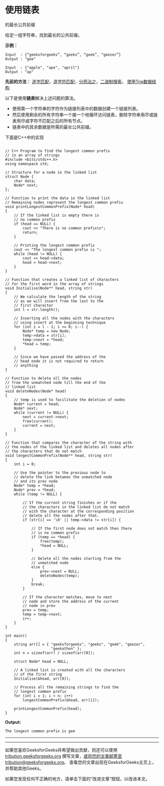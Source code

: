 # 使用链表

的最长公共前缀

给定一组字符串，找到最长的公共前缀。

**示例：**

```
Input  : {“geeksforgeeks”, “geeks”, “geek”, “geezer”}
Output : "gee"

Input  : {"apple", "ape", "april"}
Output : "ap"

```

**先前的方法：** [逐字匹配](https://www.geeksforgeeks.org/longest-common-prefix-set-1-word-by-word-matching/)，[逐字符匹配](https://www.geeksforgeeks.org/longest-common-prefix-set-2-character-by-character-matching/)，[分而治之](https://www.geeksforgeeks.org/longest-common-prefix-set-3-divide-and-conquer/)，[二进制搜索](https://www.geeksforgeeks.org/longest-common-prefix-set-4-binary-search/)， [使用Trie数据结构](https://www.geeksforgeeks.org/longest-common-prefix-set-5-using-trie/)

以下是使用**链表**解决上述问题的算法。

*   使用第一个字符串的字符作为链接列表中的数据创建一个链接列表。
*   然后使用剩余的所有字符串一个接一个地循环访问链表，删除字符串用尽或链表用尽或字符不匹配之后的所有节点。
*   链表中的其余数据是所需的最长公共前缀。

下面是C++中的实现

```

// C++ Program to find the longest common prefix 
// in an array of strings 
#include <bits/stdc++.h> 
using namespace std; 

// Structure for a node in the linked list 
struct Node { 
    char data; 
    Node* next; 
}; 

// Function to print the data in the linked list 
// Remaining nodes represent the longest common prefix 
void printLongestCommonPrefix(Node* head) 
{ 
    // If the linked list is empty there is  
    // no common prefix 
    if (head == NULL) { 
        cout << "There is no common prefix\n"; 
        return; 
    } 

    // Printing the longest common prefix 
    cout << "The longest common prefix is "; 
    while (head != NULL) { 
        cout << head->data; 
        head = head->next; 
    } 
} 

// Function that creates a linked list of characters 
// for the first word in the array of strings 
void Initialise(Node** head, string str) 
{ 
    // We calculate the length of the string 
    // as we will insert from the last to the  
    // first character 
    int l = str.length(); 

    // Inserting all the nodes with the characters 
    // using insert at the beginning technique 
    for (int i = l - 1; i >= 0; i--) { 
        Node* temp = new Node; 
        temp->data = str[i]; 
        temp->next = *head; 
        *head = temp; 
    } 

    // Since we have passed the address of the  
    // head node it is not required to return  
    // anything 
} 

// Function to delete all the nodes 
// from the unmatched node till the end of the  
// linked list 
void deleteNodes(Node* head) 
{ 
    // temp is used to facilitate the deletion of nodes 
    Node* current = head; 
    Node* next; 
    while (current != NULL) { 
        next = current->next; 
        free(current); 
        current = next; 
    } 
} 

// Function that compares the character of the string with 
// the nodes of the linked list and deletes all nodes after 
// the characters that do not match 
void longestCommonPrefix(Node** head, string str) 
{ 
    int i = 0; 

    // Use the pointer to the previous node to 
    // delete the link between the unmatched node  
    // and its prev node 
    Node* temp = *head; 
    Node* prev = *head; 
    while (temp != NULL) { 

        // If the current string finishes or if the 
        // the characters in the linked list do not match 
        // with the character at the corresponding position 
        // delete all the nodes after that. 
        if (str[i] == '\0' || temp->data != str[i]) { 

            // If the first node does not match then there 
            // is no common prefix 
            if (temp == *head) { 
                free(temp); 
                *head = NULL; 
            } 

            // Delete all the nodes starting from the 
            // unmatched node 
            else { 
                prev->next = NULL; 
                deleteNodes(temp); 
            } 
            break; 
        } 

        // If the character matches, move to next  
        // node and store the address of the current  
        // node in prev 
        prev = temp; 
        temp = temp->next; 
        i++; 
    } 
} 

int main() 
{ 
    string arr[] = { "geeksforgeeks", "geeks", "geek", "geezer", 
                     "geekathon" }; 
    int n = sizeof(arr) / sizeof(arr[0]); 

    struct Node* head = NULL; 

    // A linked list is created with all the characters 
    // of the first string 
    Initialise(&head, arr[0]); 

    // Process all the remaining strings to find the  
    // longest common prefix 
    for (int i = 1; i < n; i++) 
        longestCommonPrefix(&head, arr[i]); 

    printLongestCommonPrefix(head); 
} 

```

**Output:**

```
The longest common prefix is gee

```



* * *

* * *

如果您喜欢GeeksforGeeks并希望做出贡献，则还可以使用 [tribution.geeksforgeeks.org](https://contribute.geeksforgeeks.org/) 撰写文章，或将您的文章邮寄至tribution@geeksforgeeks.org。 查看您的文章出现在GeeksforGeeks主页上，并帮助其他Geeks。

如果您发现任何不正确的地方，请单击下面的“改进文章”按钮，以改进本文。
